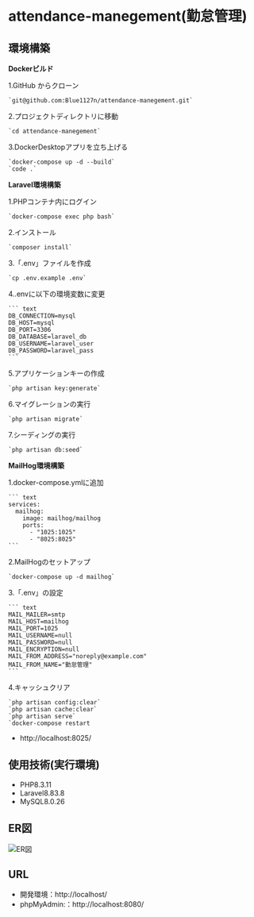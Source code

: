 # attendance-manegement(勤怠管理)  


## 環境構築  


**Dockerビルド**  

  1.GitHub からクローン  

    `git@github.com:Blue1127n/attendance-manegement.git`   

  2.プロジェクトディレクトリに移動  

    `cd attendance-manegement`  

  3.DockerDesktopアプリを立ち上げる  

    `docker-compose up -d --build`  
    `code .`  


**Laravel環境構築**  

  1.PHPコンテナ内にログイン  

    `docker-compose exec php bash`  

  2.インストール  

    `composer install`  

  3.「.env」ファイルを作成  

    `cp .env.example .env`  

  4..envに以下の環境変数に変更  

    ``` text  
    DB_CONNECTION=mysql
    DB_HOST=mysql
    DB_PORT=3306
    DB_DATABASE=laravel_db
    DB_USERNAME=laravel_user
    DB_PASSWORD=laravel_pass
    ```  

  5.アプリケーションキーの作成  

    `php artisan key:generate`  

  6.マイグレーションの実行  

    `php artisan migrate`  

  7.シーディングの実行  

    `php artisan db:seed`  


**MailHog環境構築**  

  1.docker-compose.ymlに追加  

    ``` text  
    services:
      mailhog:
        image: mailhog/mailhog
        ports:
          - "1025:1025"
          - "8025:8025"
    ```  

  2.MailHogのセットアップ  

    `docker-compose up -d mailhog`  

  3.「.env」の設定  

    ``` text  
    MAIL_MAILER=smtp
    MAIL_HOST=mailhog
    MAIL_PORT=1025
    MAIL_USERNAME=null
    MAIL_PASSWORD=null
    MAIL_ENCRYPTION=null
    MAIL_FROM_ADDRESS="noreply@example.com"
    MAIL_FROM_NAME="勤怠管理"
    ```  

  4.キャッシュクリア  

    `php artisan config:clear`  
    `php artisan cache:clear`  
    `php artisan serve`  
    `docker-compose restart

- http://localhost:8025/


## 使用技術(実行環境)  

- PHP8.3.11  
- Laravel8.83.8  
- MySQL8.0.26  


## ER図  

![ER図](public/images/ER図.svg)  


## URL  

- 開発環境：http://localhost/  
- phpMyAdmin:：http://localhost:8080/  
